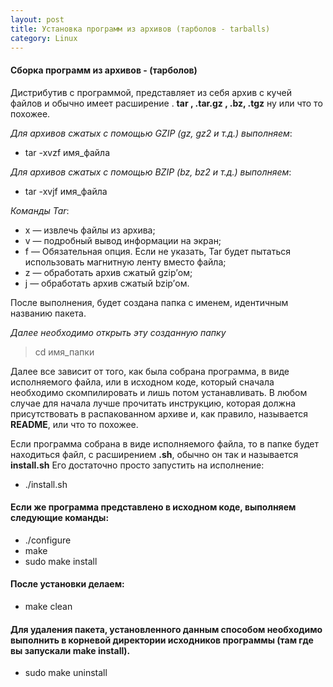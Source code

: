 ```yaml
---
layout: post
title: Установка программ из архивов (тарболов - tarballs)
category: Linux
---
```




#### Сборка программ из архивов - (тарболов)

 Дистрибутив с программой, представляет из себя архив с кучей файлов и обычно имеет расширение  .
 **tar , .tar.gz ,  .bz, .tgz** ну или что то похожее.

*Для архивов сжатых с помощью GZIP (gz, gz2 и т.д.) выполняем*:

- tar -xvzf имя_файла

*Для архивов сжатых с помощью BZIP (bz, bz2 и т.д.) выполняем*:

- tar -xvjf имя_файла

*Команды Tar*:

- x — извлечь файлы из архива;
- v — подробный вывод информации на экран;
- f — Обязательная опция. Если не указать, Tar будет пытаться использовать магнитную ленту вместо файла;
- z — обработать архив сжатый gzip’ом;
- j — обработать архив сжатый bzip’ом.

После выполнения, будет создана папка с именем, идентичным названию пакета.

*Далее необходимо открыть эту созданную папку*

>cd имя_папки

 Далее все зависит от того, как была собрана программа, в виде исполняемого файла, или в 
  исходном коде, который сначала необходимо скомпилировать и лишь потом устанавливать. В любом 
  случае для начала лучше прочитать инструкцию, которая должна присутствовать в распакованном 
 архиве и, как правило, называется **README**, или что то похожее.

 Если программа собрана в виде исполняемого файла, то в папке будет находиться файл, с 
 расширением **.sh**, обычно он так и называется **install.sh** Его достаточно просто запустить на 
 исполнение:

- ./install.sh

#### Если же программа представлено в исходном коде, выполняем следующие команды:

- ./configure
- make
- sudo make install

#### После установки делаем:

- make clean

#### Для удаления пакета, установленного данным способом необходимо выполнить в корневой директории исходников программы (там где вы запускали **make install**).

- sudo make uninstall
